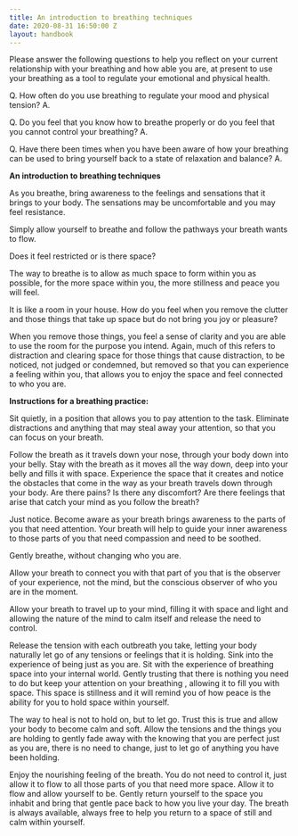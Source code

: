 ```yaml
---
title: An introduction to breathing techniques
date: 2020-08-31 16:50:00 Z
layout: handbook
---
```


Please answer the following questions to help you reflect on your current relationship with your breathing and how able you are, at present to use your breathing as a tool to regulate your emotional 
and physical health.

Q. How often do you use breathing to regulate your mood and physical tension? 
A.

Q. Do you feel that you know how to breathe properly or do you feel that you cannot control your breathing? 
A.

Q. Have there been times when you have been aware of how your breathing can be used to bring yourself back to a state of relaxation and balance? 
A.

**An introduction to breathing techniques**

As you breathe, bring awareness to the feelings and sensations that it brings to your body. The sensations may be uncomfortable and you may feel resistance. 

Simply allow yourself to breathe and follow the pathways your breath wants to flow. 

Does it feel restricted or is there space? 

The way to breathe is to allow as much space to form within you as possible, for the more space within you, the more stillness and peace you will feel.

It is like a room in your house. How do you feel when you remove the clutter and those things that take up space but do not bring you joy or pleasure? 

When you remove those things, you feel a sense of clarity and you are able to use the room for the purpose you intend. Again, much of this refers to distraction and clearing space for those things that cause distraction, to be noticed, not judged or condemned, but removed so that you can experience a feeling within you, that allows you to enjoy the space and feel connected to who you are. 

**Instructions for a breathing practice:** 

Sit quietly, in a position that allows you to pay attention to the task. Eliminate distractions and anything that may steal away your attention, so that you can focus on your breath. 

Follow the breath as it travels down your nose, through your body down into your belly. Stay with the breath as it moves all the way down, deep into your belly and fills it with space. Experience the space that it creates and notice the obstacles that come in the way as your breath travels down through your body. Are there pains? Is there any discomfort? Are there feelings that arise that catch your mind as you follow the breath? 

Just notice. Become aware as your breath brings awareness to the parts of you that need attention. Your breath will help to guide your inner awareness to those parts of you that need compassion and need to be soothed. 

Gently breathe, without changing who you are. 

Allow your breath to connect you with that part of you that is the observer of your experience, not the mind, but the conscious observer of who you are in the moment. 

Allow your breath to travel up to your mind, filling it with space and light and allowing the nature of the mind to calm itself and release the need to control.

Release the tension with each outbreath you take, letting your body naturally let go of any tensions or feelings that it is holding. Sink into the experience of being just as you are. Sit with the experience of breathing space into your internal world. Gently trusting that there is nothing you need to do but keep your attention on your breathing , allowing it to fill you with space. This space is stillness and it will remind you of how peace is the ability for you to hold space within yourself. 

The way to heal is not to hold on, but to let go. Trust this is true and allow your body to become calm and soft. Allow the tensions and the things you are holding to gently fade away with the knowing that you are perfect just as you are, there is no need to change, just to let go of anything you have been holding. 

Enjoy the nourishing feeling of the breath. You do not need to control it, just allow it to flow to all those parts of you that need more space. Allow it to flow and allow yourself to be. Gently return yourself to the space you inhabit and bring that gentle pace back to how you live your day. The breath is always available, always free to help you return to a space of still and calm within yourself. 
